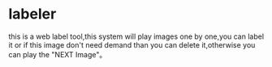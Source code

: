 # labeler
this is a web label tool,this system will play images one by one,you can label it or if this image don't need demand than 
you can delete it,otherwise you can play the "NEXT Image"。

